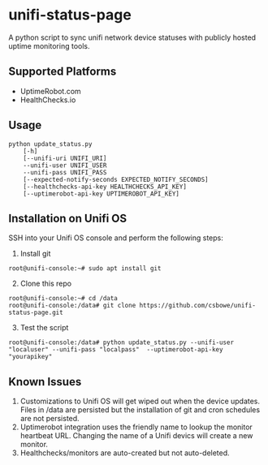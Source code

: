 # unifi-status-page

A python script to sync unifi network device statuses with publicly hosted uptime monitoring tools.  

## Supported Platforms
* UptimeRobot.com
* HealthChecks.io

## Usage
```
python update_status.py 
	[-h] 
	[--unifi-uri UNIFI_URI] 
	--unifi-user UNIFI_USER 
	--unifi-pass UNIFI_PASS 
	[--expected-notify-seconds EXPECTED_NOTIFY_SECONDS] 
	[--healthchecks-api-key HEALTHCHECKS_API_KEY] 
	[--uptimerobot-api-key UPTIMEROBOT_API_KEY]
```

## Installation on Unifi OS
SSH into your Unifi OS console and perform the following steps:
1. Install git
```
root@unifi-console:~# sudo apt install git
```
2. Clone this repo
```
root@unifi-console:~# cd /data
root@unifi-console:/data# git clone https://github.com/csbowe/unifi-status-page.git
```
3. Test the script
```
root@unifi-console:/data# python update_status.py --unifi-user "localuser" --unifi-pass "localpass"  --uptimerobot-api-key "yourapikey"
```

## Known Issues
1. Customizations to Unifi OS will get wiped out when the device updates.  Files in /data are persisted but the installation of git and cron schedules are not persisted.
1. Uptimerobot integration uses the friendly name to lookup the monitor heartbeat URL.  Changing the name of a Unifi devics will create a new monitor.
1. Healthchecks/monitors are auto-created but not auto-deleted.  